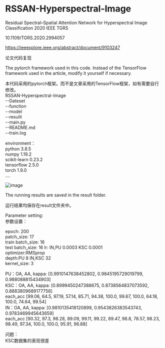 # RSSAN-Hyperspectral-Image
Residual Spectral–Spatial Attention Network for Hyperspectral Image Classification 2020 IEEE TGRS  

10.1109/TGRS.2020.2994057  

https://ieeexplore.ieee.org/abstract/document/9103247  

论文代码复现  

The pytorch framework used in this code. Instead of the TensorFlow framework used in the article, modify it yourself if necessary.  

本代码采用的pytorch框架。而不是文章采用的TensorFlow框架，如有需要自行修改。  
RSSAN-Hyperspectral-Image  
  --Dateset  
  --function  
  --model  
  --resulit  
  --main.py  
  --README.md  
  --train.log  

environment：  
  python 3.8.5  
  numpy 1.19.2  
  scikit-learn 0.23.2  
  tensorflow 2.5.0  
  torch 1.9.0  
  ....  
  
![image](https://user-images.githubusercontent.com/41353851/127426989-d1af6823-02f4-4425-85a4-67c0ae5abcf1.png)

The running results are saved in the result folder.  

运行结果均保存在result文件夹中。  


Parameter setting:  
参数设置：  

  epoch: 200  
  patch_size: 17  
  train batch_size: 16  
  test batch_size: 16 
  lr: IN,PU 0.0003 KSC 0.0001  
  optimizer:RMSprop  
  depth:PU 8 IN,KSC 32  
  kernel_size: 3  
  
  PU：OA, AA, kappa: [0.9910147638452802, 0.9845195729019799, 0.988088815434903]  
  KSC：OA, AA, kappa: [0.8999450247388675, 0.8738564837073592, 0.8883809689177758]  
       each_acc [99.06, 64.5, 97.19, 57.14, 85.71, 94.38, 100.0, 99.67, 100.0, 64.18, 100.0, 74.64, 99.54]  
  IN：OA, AA, kappa: [0.9810135418120899, 0.9543826383543743, 0.9783469945643659]  
       each_acc [90.32, 97.3, 98.28, 89.09, 99.11, 99.22, 89.47, 98.8, 78.57, 98.23, 98.49, 97.34, 100.0, 100.0, 95.91, 96.88]   
       
 问题：  
  KSC数据集的表现很差  
  
